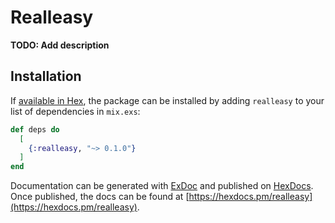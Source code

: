 # Realleasy

**TODO: Add description**

## Installation

If [available in Hex](https://hex.pm/docs/publish), the package can be installed
by adding `realleasy` to your list of dependencies in `mix.exs`:

```elixir
def deps do
  [
    {:realleasy, "~> 0.1.0"}
  ]
end
```

Documentation can be generated with [ExDoc](https://github.com/elixir-lang/ex_doc)
and published on [HexDocs](https://hexdocs.pm). Once published, the docs can
be found at [https://hexdocs.pm/realleasy](https://hexdocs.pm/realleasy).
